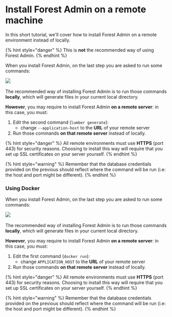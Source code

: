 # Install Forest Admin on a remote machine

In this short tutorial, we'll cover how to install Forest Admin on a remote environment instead of locally.

{% hint style="danger" %}
This is **not** the recommended way of using Forest Admin.
{% endhint %}

When you install Forest Admin, on the last step you are asked to run some commands:

![](<../../.gitbook/assets/Capture d’écran 2020-02-17 à 14.52.35.png>)

The recommended way of installing Forest Admin is to run those commands **locally**, which will generate files in your current local directory.

**However**, you may require to install Forest Admin **on a remote server**: in this case, you must:

1. Edit the second command (`lumber generate`):
   * change `--application-host` to the **URL** of your remote server
2. Run those commands **on that remote server** instead of locally.

{% hint style="danger" %}
All remote environments must use **HTTPS** (port 443) for security reasons. Choosing to install this way will require that you set up SSL certificates on your server yourself.
{% endhint %}

{% hint style="warning" %}
Remember that the database credentials provided on the previous should reflect where the command will be run (i.e: the host and port might be different).
{% endhint %}

### Using Docker

When you install Forest Admin, on the last step you are asked to run some commands:

![](<../../.gitbook/assets/Capture d’écran 2020-02-21 à 15.08.25.png>)

The recommended way of installing Forest Admin is to run those commands **locally**, which will generate files in your current local directory.

**However**, you may require to install Forest Admin **on a remote server**: in this case, you must:

1. Edit the first command (`docker run`):
   * change `APPLICATION_HOST` to the **URL** of your remote server
2. Run those commands **on that remote server** instead of locally.

{% hint style="danger" %}
All remote environments must use **HTTPS** (port 443) for security reasons. Choosing to install this way will require that you set up SSL certificates on your server yourself.
{% endhint %}

{% hint style="warning" %}
Remember that the database credentials provided on the previous should reflect where the command will be run (i.e: the host and port might be different).
{% endhint %}
